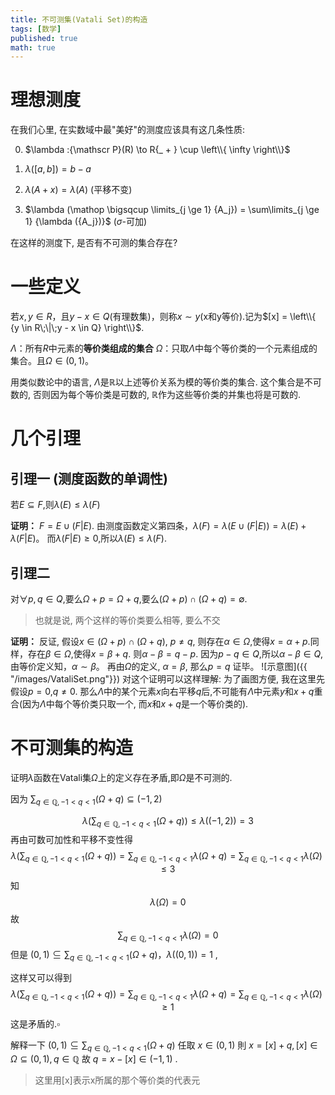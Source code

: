```yaml
---
title: 不可测集(Vatali Set)的构造
tags: [数学]
published: true
math: true
---
```


# 理想测度

在我们心里, 在实数域中最"美好"的测度应该具有这几条性质:

0. $\lambda :{\mathscr P}(R) \to R{_ + } \cup \left\\{ \infty  \right\\}$
 
1. $\lambda ([a,b]) = b - a$

2. $\lambda (A + x) = \lambda (A)$ (平移不变)

3. $\lambda (\mathop  \bigsqcup \limits_{j \ge 1} {A_j}) = \sum\limits_{j \ge 1} {\lambda ({A_j})}$ ($\sigma$-可加)

在这样的测度下, 是否有不可测的集合存在?
# 一些定义


若$x,y \in R$，且$y - x \in Q$(有理数集)，则称$x \sim y$(x和y等价).记为$[x] = \left\\{ {y \in R\;\|\;y - x \in Q} \right\\}$.


$\Lambda$：所有$R$中元素的**等价类组成的集合**
$\Omega$：只取$\Lambda$中每个等价类的一个元素组成的集合。且$\Omega \in (0,1)$。

用类似数论中的语言, $\Lambda$是$\mathbb R$以上述等价关系为模的等价类的集合.
这个集合是不可数的, 否则因为每个等价类是可数的, $\mathbb R$作为这些等价类的并集也将是可数的.
# 几个引理
## 引理一 (测度函数的单调性)
若$E \subseteq F$,则$\lambda (E) \le \lambda (F)$

**证明：** 
$F = E \cup (F|E)$.
由测度函数定义第四条，$\lambda (F) = \lambda (E \cup (F|E)) = \lambda (E) + \lambda (F|E)$。
而$\lambda (F|E) \ge 0$,所以$\lambda (E) \le \lambda (F)$.

## 引理二 
对$\forall p,q \in Q$,要么$\Omega  + p = \Omega  + q$,要么$(\Omega  + p) \cap (\Omega  + q) = \emptyset$.
>也就是说, 两个这样的等价类要么相等, 要么不交

**证明：** 
反证, 假设$x\in (\Omega  + p) \cap (\Omega  + q)$, $p\neq q$, 
则存在$\alpha  \in \Omega$,使得$x = \alpha  + p$.同样，存在$\beta  \in \Omega$,使得$x = \beta  + q$.
则$\alpha-\beta=q-p$.
因为$p-q \in Q$,所以$\alpha-\beta \in Q$,由等价定义知，$\alpha \sim \beta$。
再由$\Omega$的定义, $\alpha = \beta$, 那么$p = q$
证毕。
![示意图]({{ "/images/VataliSet.png"}})
对这个证明可以这样理解:
为了画图方便, 我在这里先假设$p=0$,$q \neq 0$. 那么$\Lambda$中的某个元素$x$向右平移$q$后,不可能有$\Lambda$中元素$y$和$x+q$重合(因为$\Lambda$中每个等价类只取一个, 而$x$和$x+q$是一个等价类的).
# 不可测集的构造
证明$\lambda$函数在Vatali集$\Omega$上的定义存在矛盾,即$\Omega$是不可测的.

因为 $\sum_{q \in \mathbb{Q},-1<q<1}(\Omega+q) \subseteq(-1,2)$

$$
\lambda\left(\sum_{q \in \mathbb{Q},-1<q<1}(\Omega+q)\right) \leq \lambda((-1,2))=3
$$
再由可数可加性和平移不变性得
$$
\lambda\left(\sum_{q \in \mathbb{Q},-1<q<1}(\Omega+q)\right)=\sum_{q \in \mathbb{Q},-1<q<1} \lambda(\Omega+q)=\sum_{q \in \mathbb{Q},-1<q<1} \lambda(\Omega) \leq 3
$$
知
$$
\lambda(\Omega)=0
$$
故
$$
\sum_{q \in \mathbb{Q},-1<q<1} \lambda(\Omega)  = 0
$$
但是 $(0,1) \subseteq \sum_{q \in \mathbb{Q},-1<q<1}(\Omega+q) ， \lambda((0,1))=1$ , 

这样又可以得到
$$
\lambda\left(\sum_{q \in \mathbb{Q},-1<q<1}(\Omega+q)\right)=\sum_{q \in \mathbb{Q},-1<q<1} \lambda(\Omega+q)=\sum_{q \in \mathbb{Q},-1<q<1} \lambda(\Omega) \geq 1
$$
这是矛盾的.$\square$

解释一下 $(0,1) \subseteq \sum_{q \in \mathbb{Q},-1<q<1}(\Omega+q)$
任取 $x \in(0,1)$ 則 $x=[x]+q,[x] \in \Omega \subseteq(0,1), q \in \mathbb{Q}$
故 $q=x-[x] \in(-1,1)$ . 
>这里用[x]表示x所属的那个等价类的代表元

